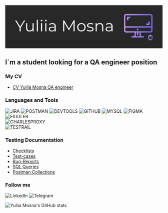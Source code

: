 [![Header](https://github.com/Yuliia-Mosna/Yuliia-Mosna/blob/main/assets/logo.png)](https://drive.google.com/drive/folders/1BMEIcOlZARMBYKQsvHMNQRytf8eh4zrV?usp=sharing)
 
## I`m a student looking for a QA engineer position 
 
### My CV 
 
<ul> 
      <li><a href="https://drive.google.com/drive/folders/1BMEIcOlZARMBYKQsvHMNQRytf8eh4zrV?usp=sharing">CV Yuliia Mosna QA engineer</a></li> 
</ul> 
 
### Languages and Tools 
![JIRA](https://img.shields.io/badge/-JIRA-090909?style=for-the-badge&logo=jira&logoColor=0000ff) 
![POSTMAN](https://img.shields.io/badge/-POSTMAN-090909?style=for-the-badge&logo=postman&logoColor=ffa500) 
![DEVTOOLS](https://img.shields.io/badge/-DEVTOOLS-090909?style=for-the-badge&logo=devtools&logoColor=0000ff) 
![GITHUB](https://img.shields.io/badge/-GITHUB-090909?style=for-the-badge&logo=github&logoColor=2ed22e) 
![MYSQL](https://img.shields.io/badge/-MYSQL-090909?style=for-the-badge&logo=mysql&logoColor=ffae00) 
![FIGMA](https://img.shields.io/badge/-FIGMA-090909?style=for-the-badge&logo=figma&logoColor=ff2400) 
![FIDDLER](https://img.shields.io/badge/-FIDDLER-090909?style=for-the-badge&logo=fiddler&logoColor=19e619)  
![CHARLESPROXY](https://img.shields.io/badge/-CHARLESPROXY-090909?style=for-the-badge&logo=charlesproxy&logoColor=ffc3ea)  
![TESTRAIL](https://img.shields.io/badge/-TESTRAIL-090909?style=for-the-badge&logo=testrail&logoColor=ffff00) 

 
### Testing Documentation 
 
<ul> 
      <li><a href="https://drive.google.com/drive/folders/182q9nPzBmBH9N9q5i9vWp6bRwW1X2NwA?usp=sharing">Checklists</a></li> 
      <li><a href="https://drive.google.com/drive/folders/1XWPDB7rT7Ljdhy1spHM10uu8RYpfThht?usp=sharing">Test-cases</a></li> 
      <li><a href="https://drive.google.com/drive/folders/1BMEIcOlZARMBYKQsvHMNQRytf8eh4zrV?usp=sharing">Bug-Reports</a></li> 
      <li><a href="https://drive.google.com/drive/folders/1BMEIcOlZARMBYKQsvHMNQRytf8eh4zrV?usp=sharing">SQL Queries</a></li> 
      <li><a href="https://drive.google.com/drive/folders/1BMEIcOlZARMBYKQsvHMNQRytf8eh4zrV?usp=sharing">Postman Collections</a></li> 
</ul> 
 
### Follow me 
![LinkedIn](https://www.linkedin.com/in/yuliia-m0s/) 
![Telegram](https://t.me/mosna_lia) 
 
![Yuliia Mosna's GitHub stats](https://github.com/anuraghazra/github-readme-stats)